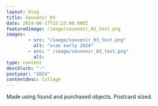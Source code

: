 ```yaml
---
layout: blog
title: Souvenir_03
date: 2024-06-17T15:23:00.000Z
featuredimage: /image/souvenir_03_test.png
images: 
        - src: "/image/souvenir_03_test.png"
          alt: "scan early 2024"
        - src: " /image/souvenir_03_test.png"
          alt:
type: content
descblurb: "-"
postyear: "2024"
contentdesc: Collage
---
```

Made using found and purchased objects. Postcard sized.
